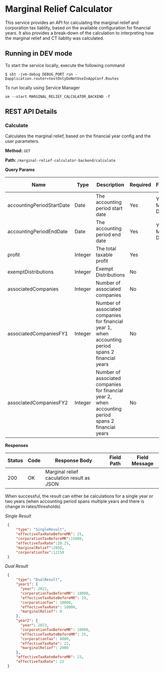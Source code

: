 # Marginal Relief Calculator

This service provides an API for calculating the marginal relief and corporation tax liablity, based on the available configuration for financial years. It
also provides a break-down of the calculation to interpreting how the marginal relief and CT liablity was calculated.

## Running in DEV mode

To start the service locally, execute the following command

```$ sbt -jvm-debug DEBUG_PORT run -Dapplication.router=testOnlyDoNotUseInAppConf.Routes ```

To run locally using Service Manager

```sm --start MARGINAL_RELIEF_CALCULATOR_BACKEND -f```

## REST API Details

### Calculate

Calculates the marginal relief, based on the financial year config and the user parameters.

**Method:** `GET`
 
**Path:** `/marginal-relief-calculator-backend/calculate`

**Query Params**

|Name|Type|Description|Required|Format|Example Value|
|----|----|-----------|--------|------|-------------|
|accountingPeriodStartDate|Date|The accounting period start date|Yes|YYYY-MM-DD|2023-01-01|
|accountingPeriodEndDate|Date|The accounting period end date|Yes|YYYY-MM-DD|2023-01-01|
|profit|Integer|The total taxable profit|Yes||100000|
|exemptDistributions|Integer|Exempt Distributions|No||10000|
|associatedCompanies|Integer|Number of associated companies|No||1|
|associatedCompaniesFY1|Integer|Number of associated companies for financial year 1, when accounting period spans 2 financial years|No||1|
|associatedCompaniesFY2|Integer|Number of associated companies for financial year 2, when accounting period spans 2 financial years|No||1|

**Responses**
 
|Status|Code|Response Body|Field Path|Field Message|
|------|----|-------------|----------|-------------|
|200| OK| Marginal relief caculation result as JSON| | |

When successful, the result can either be calculations for a single year or two years (when accounting period spans multiple years and there is change in rates/thresholds)

*Single Result*

```json
 {
     "type": "SingleResult",
     "effectiveTaxRateBeforeMR": 25,
     "corporationTaxBeforeMR":15000,
     "effectiveTaxRate":20.25,
     "marginalRelief":2850,
     "corporationTax":12150
 }
 ```
 *Dual Result*

 ```json
  {
      "type": "DualResult",
      "year1": {
        "year": 2022,
        "corporationTaxBeforeMR": 10000,
        "effectiveTaxRateBeforeMR": 19,
        "corporationTax": 10000,
        "effectiveTaxRate": 10000,
        "marginalRelief": 0
      },
      "year2": {
        "year": 2023,
        "corporationTaxBeforeMR": 10000,
        "effectiveTaxRateBeforeMR": 25,
        "corporationTax": 8000,
        "effectiveTaxRate": 22,
        "marginalRelief": 2000
      },
      "effectiveTaxRateBeforeMR": 23,
      "effectiveTaxRate": 22
  }
  ```

